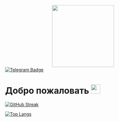 <div id="header">
  <div  align="center">
  <img src="https://media.tenor.com/IrQdEDGIF5cAAAAi/hello.gif" width="200"/>
</div>
<div id="badges">
  <a href="https://t.me/MWTechnolog">
    <img src="https://img.shields.io/badge/Telegram-blue?style=for-the-badge&logo=telegram&logoColor=white" alt="Telegram Badge"/>
  </a>
</div>
<img src="https://komarev.com/ghpvc/?username=MWT-proger&style=flat-square&color=blue" alt=""/>
<h1>
  Добро пожаловать
  <img src="https://media.giphy.com/media/hvRJCLFzcasrR4ia7z/giphy.gif" width="30px"/>
</h1>
</div>
  
[![GitHub Streak](http://github-readme-streak-stats.herokuapp.com?user=MWT-proger&locale=ru)](https://git.io/streak-stats)

[![Top Langs](https://github-readme-stats.vercel.app/api/top-langs/?username=MWT-proger&locale=ru)](https://github.com/anuraghazra/github-readme-stats)

